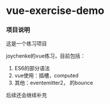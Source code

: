 # vue-exercise-demo

### 项目说明

这是一个练习项目

joychenke的vue练习，目前包括：

1. ES6的部分语法
2. vue使用：插槽，computed
3. 其他：eventemitter2， 的bounce

后续还会继续补充